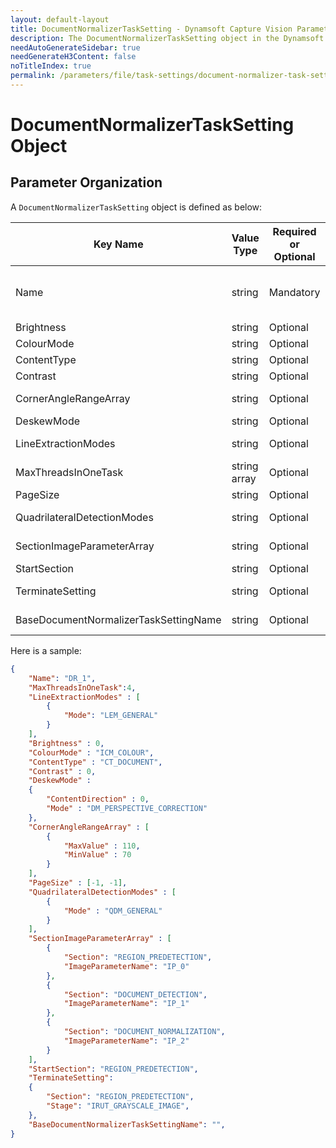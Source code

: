 ```yaml
---
layout: default-layout
title: DocumentNormalizerTaskSetting - Dynamsoft Capture Vision Parameter File
description: The DocumentNormalizerTaskSetting object in the Dynamsoft Capture Vision Parameter File. 
needAutoGenerateSidebar: true
needGenerateH3Content: false
noTitleIndex: true
permalink: /parameters/file/task-settings/document-normalizer-task-settings.html
---
```


# DocumentNormalizerTaskSetting Object

## Parameter Organization

A `DocumentNormalizerTaskSetting` object is defined as below:

| Key Name | Value Type | Required or Optional | Description |
|---|---|---|---|
| Name | string | Mandatory | Sets the name of current `DocumentNormalizerTaskSetting` object. The value must be unique between all `task-setting` objects. |
| Brightness | string | Optional | Sets the value for parameter [Brightness]({{site.parameters_reference}}document-normalizer-task-settings/brightness.html) |
| ColourMode | string | Optional | Sets the value for parameter [ColourMode]({{site.parameters_reference}}document-normalizer-task-settings/colour-mode.html) |
| ContentType | string | Optional | Sets the value for parameter [ContentType]({{site.parameters_reference}}document-normalizer-task-settings/content-type.html) |
| Contrast | string | Optional | Sets the value for parameter [Contrast]({{site.parameters_reference}}document-normalizer-task-settings/contrast.html) |
| CornerAngleRangeArray | string | Optional | Sets the value for parameter [CornerAngleRangeArray]({{site.parameters_reference}}document-normalizer-task-settings/corner-angle-range-array.html) |
| DeskewMode | string | Optional | Sets the value for parameter [DeskewMode]({{site.parameters_reference}}document-normalizer-task-settings/deskew-mode.html) |
| LineExtractionModes | string | Optional | Sets the value for parameter [LineExtractionModes]({{site.parameters_reference}}document-normalizer-task-settings/line-extraction-modes.html) |
| MaxThreadsInOneTask | string array | Optional | Sets the value for parameter [MaxThreadsInOneTask]({{site.parameters_reference}}document-normalizer-task-settings/max-threads-in-one-task.html) |
| PageSize | string | Optional | Sets the value for parameter [PageSize]({{site.parameters_reference}}document-normalizer-task-settings/page-size.html) |
| QuadrilateralDetectionModes | string | Optional | Sets the value for parameter [QuadrilateralDetectionModes]({{site.parameters_reference}}document-normalizer-task-settings/quadrilateral-detection-modes.html) |
| SectionImageParameterArray | string | Optional | Sets the value for parameter [SectionImageParameterArray]({{site.parameters_reference}}document-normalizer-task-settings/section-image-parameter-array.html) |
| StartSection | string | Optional | Sets the value for parameter [StartSection]({{site.parameters_reference}}document-normalizer-task-settings/start-section.html) |
| TerminateSetting | string | Optional | Sets the value for parameter [TerminateSetting]({{site.parameters_reference}}document-normalizer-task-settings/terminate-setting.html) |
| BaseDocumentNormalizerTaskSettingName | string | Optional | Sets the value for parameter [BaseDocumentNormalizerTaskSettingName]({{site.parameters_reference}}document-normalizer-task-settings/base-document-normalizer-task-setting-name.html) |

Here is a sample:

```JSON
{
    "Name": "DR_1",
    "MaxThreadsInOneTask":4,
    "LineExtractionModes" : [
        {
            "Mode": "LEM_GENERAL"
        }
    ],
    "Brightness" : 0,
    "ColourMode" : "ICM_COLOUR",
    "ContentType" : "CT_DOCUMENT",
    "Contrast" : 0,
    "DeskewMode" : 
    {
        "ContentDirection" : 0,
        "Mode" : "DM_PERSPECTIVE_CORRECTION"
    },
    "CornerAngleRangeArray" : [
        {
            "MaxValue" : 110,
            "MinValue" : 70
        }
    ],
    "PageSize" : [-1, -1],
    "QuadrilateralDetectionModes" : [
        {
            "Mode" : "QDM_GENERAL"
        }
    ],
    "SectionImageParameterArray" : [
        {
            "Section": "REGION_PREDETECTION",
            "ImageParameterName": "IP_0"
        },
        {
            "Section": "DOCUMENT_DETECTION",
            "ImageParameterName": "IP_1"
        },
        {
            "Section": "DOCUMENT_NORMALIZATION",
            "ImageParameterName": "IP_2"
        }
    ],
    "StartSection": "REGION_PREDETECTION",
    "TerminateSetting":
    {
        "Section": "REGION_PREDETECTION",
        "Stage": "IRUT_GRAYSCALE_IMAGE",
    },    
    "BaseDocumentNormalizerTaskSettingName": "",
}
```
